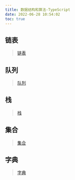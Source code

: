```yaml
---
title: 数据结构和算法-TypeScript
date: 2022-06-28 10:54:02
toc: true
---
```


## 链表
>[链表](/All/algorithm-ts/LinkedList "链表")

## 队列
>[队列](/All/algorithm-ts/Queue "队列")

## 栈
>[栈](/All/algorithm-ts/Stack "栈")

## 集合
>[集合](/All/algorithm-ts/Set "集合")

## 字典
>[字典](/All/algorithm-ts/Dictionnary "集合")